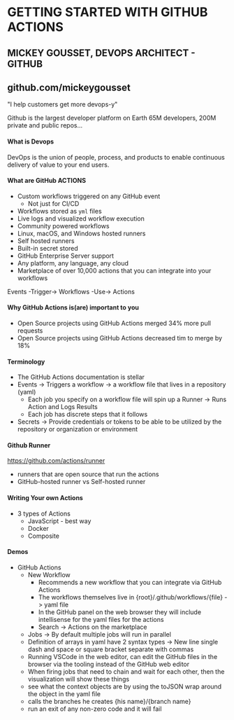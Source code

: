 # GETTING STARTED WITH GITHUB ACTIONS

## MICKEY GOUSSET, DEVOPS ARCHITECT - GITHUB

## github.com/mickeygousset

"I help customers get more devops-y"

Github is the largest developer platform on Earth
65M developers, 200M private and public repos...

#### What is Devops

DevOps is the union of people, process, and products to enable continuous delivery of value to your end users.

#### What are GitHub ACTIONS

- Custom workflows triggered on any GitHub event
  - Not just for CI/CD
- Workflows stored as `yml` files
- Live logs and visualized workflow execution
- Community powered workflows
- Linux, macOS, and Windows hosted runners
- Self hosted runners
- Built-in secret stored
- GitHub Enterprise Server support
- Any platform, any language, any cloud
- Marketplace of over 10,000 actions that you can integrate into your workflows

Events -Trigger-> Workflows -Use-> Actions

#### Why GitHub Actions is(are) important to you

- Open Source projects using GitHub Actions merged 34% more pull requests
- Open Source projects using GitHub Actions decreased tim to merge by 18%

#### Terminology

- The GitHub Actions documentation is stellar
- Events -> Triggers a workflow -> a workflow file that lives in a repository (yaml)
  - Each job you specify on a workflow file will spin up a Runner -> Runs Action and Logs Results
  - Each job has discrete steps that it follows
- Secrets -> Provide credentials or tokens to be able to be utilized by the repository or organization or environment

#### Github Runner

https://github.com/actions/runner

- runners that are open source that run the actions
- GitHub-hosted runner vs Self-hosted runner

#### Writing Your own Actions

- 3 types of Actions
  - JavaScript - best way
  - Docker
  - Composite

#### Demos

- GitHub Actions
  - New Workflow
    - Recommends a new workflow that you can integrate via GitHub Actions
    - The workflows themselves live in {root}/.github/workflows/{file} -> yaml file
    - In the GitHub panel on the web browser they will include intellisense for the yaml files for the actions
    - Search -> Actions on the marketplace
  - Jobs -> By default multiple jobs will run in parallel
  - Definition of arrays in yaml have 2 syntax types -> New line single dash and space or square bracket separate with commas
  - Running VSCode in the web editor, can edit the GitHub files in the browser via the tooling instead of the GitHub web editor
  - When firing jobs that need to chain and wait for each other, then the visualization will show these things
  - see what the context objects are by using the toJSON wrap around the object in the yaml file
  - calls the branches he creates {his name}/{branch name}
  - run an exit of any non-zero code and it will fail
